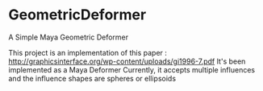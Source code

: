 # GeometricDeformer
A Simple Maya Geometric Deformer

This project is an implementation of this paper : http://graphicsinterface.org/wp-content/uploads/gi1996-7.pdf
It's been implemented as a Maya Deformer
Currently, it accepts multiple influences and the influence shapes are spheres or ellipsoids



